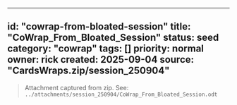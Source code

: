 <!-- status: stub; target: 150+ words -->
<!-- status: stub; target: 150+ words -->
<!-- status: stub; target: 150+ words -->
<!-- status: stub; target: 150+ words -->
<!-- status: stub; target: 150+ words -->
---
id: "cowrap-from-bloated-session"
title: "CoWrap_From_Bloated_Session"
status: seed
category: "cowrap"
tags: []
priority: normal
owner: rick
created: 2025-09-04
source: "CardsWraps.zip/session_250904"
---

> Attachment captured from zip. See: `../attachments/session_250904/CoWrap_From_Bloated_Session.odt`





